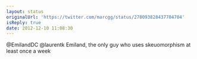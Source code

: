 ```yaml
---
layout: status
originalUrl: 'https://twitter.com/marcgg/status/278093828437704704'
isReply: true
date: 2012-12-10 11:08:30
---
```


@EmilandDC @laurentk Emiland, the only guy who uses skeuomorphism at least once a week
